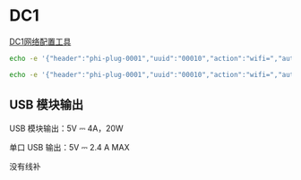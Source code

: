 # DC1

[DC1网络配置工具](https://www.right.com.cn/forum/thread-543860-1-1.html)

```bash
echo -e '{"header":"phi-plug-0001","uuid":"00010","action":"wifi=","auth":"","params":{"ssid":"tiantian","password":"shuijiao"}}\n' | socat - udp4-datagram:192.168.4.1:7550

echo -e '{"header":"phi-plug-0001","uuid":"00010","action":"wifi=","auth":"","params":{"ssid":"tiantian","password":"shuijiao"}}\n' | nc -4u 192.168.4.1 7550
```

## USB 模块输出

USB 模块输出：5V ⎓ 4A，20W

单口 USB 输出：5V ⎓ 2.4 A MAX

没有线补

